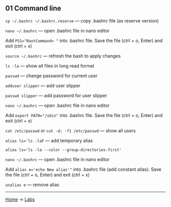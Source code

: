 ## 01 Command line

`cp ~/.bashrc ~/.bashrc.reserve` — copy .bashrc file (as reserve version)

`nano ~/.bashrc` — open .bashrc file in nano editor

Add `PS1="RootCommand> "` into .bashrc file. Save the file (ctrl + o, Enter) and exit (ctrl + x)

`source ~/.bashrc` — refresh the bash to apply changes

`ls -la` — show all files in long read format

`passwd` — change password for current user

`adduser slipper` — add user slipper

`passwd slipper` — add password for user slipper

`nano ~/.bashrc` — open .bashrc file in nano editor

Add `export PATH="/sbin"` into .bashrc file. Save the file (ctrl + o, Enter) and exit (ctrl + x)

`cat /etc/passwd` or `cut -d: -f1 /etc/passwd` — show all users

`alias ls='ls -laF` — add temporary alias

`alias ls='ls -la --color --group-directories-first'`

`nano ~/.bashrc` — open .bashrc file in nano editor

Add `alias e='echo New alias'"` into .bashrc file (add constant alias). Save the file (ctrl + o, Enter) and exit (ctrl + x)

`unalias e` — remove alias


---
[Home](../README.md) -> [Labs](labs.md)

